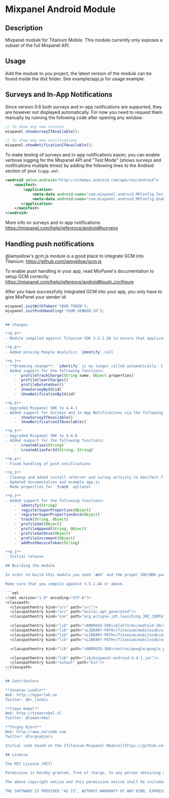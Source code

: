 # Mixpanel Android Module

## Description

Mixpanel module for Titanium Mobile. This module currently only exposes a subset of the full Mixpanel API.

## Usage

Add the module to you project, the latest version of the module can be found inside the dist folder. See example/app.js for usage example.

## Surveys and In-App Notifications

Since version 0.6 both surveys and in-app notifications are supported, they are however not displayed automatically. For now you need to request them manually by running the following code after opening any window:

```js
// To show any new surveys
mixpanel.showSurveyIfAvailable();

// To show any new notifications
mixpanel.showNotificationIfAvailable();
```

To make testing of surveys and in-app notifications easier, you can enable verbose logging for the Mixpanel API and  "Test Mode" (shows surveys and notifications multiple times) by adding the following lines to the Android section of your `tiapp.xml`:

```xml
<android xmlns:android="http://schemas.android.com/apk/res/android">
	<manifest>
		<application>
			<meta-data android:name="com.mixpanel.android.MPConfig.TestMode" android:value="true" />
			<meta-data android:name="com.mixpanel.android.MPConfig.EnableDebugLogging" android:value="true" />
	   </application>
	</manifest>
</android>
```

More info on surveys and in-app notifications: https://mixpanel.com/help/reference/android#surveys

## Handling push notifications

@iamyellow's gcm.js module is a good place to integrate GCM into Titanium: https://github.com/iamyellow/gcm.js

To enable push handling in your app, read MixPanel's documentation to setup GCM correctly: https://mixpanel.com/help/reference/android#push_configure

After you have successfully integrated GCM into your app, you only have to give MixPanel your sender id:

````javascript
mixpanel.initWithToken('YOUR-TOKEN');
mixpanel.initPushHandling('YOUR-SENDER-ID');
```

## Changes

**0.9**
- Module compiled against Titanium SDK 3.5.1.GA to ensure that applications built with 3.5.1.GA do not crash on Lollipop.

**0.8**
- Added missing People Analytics `identify` call

**0.7**
- **Breaking change**: `identify` is no longer called automatically. If you want to use People Analytics with your own user ids, you have to call `identify` manually from now on.
- Added support for the following functions:
    - `profileTrackCharge(String name, Object properties)`
    - `profileClearCharges()`
    - `profileDeleteUser()`
    - `showSurveyById(id)`
    - `showNotificationById(id)`

**0.6**
- Upgraded Mixpanel SDK to 4.4.1
- Added support for Surveys and In-App Notifications via the following functions:
    - `showSurveyIfAvailable()`
    - `showNotificationIfAvailable()`

**0.5**
- Upgraded Mixpanel SDK to 4.4.0
- Added support for the following functions:
    - `createAlias(String)`
    - `createAliasForId(String, String)`

**0.4**
- Fixed handling of push notifications

**0.3**
- Cleanup and added install referrer and survey activity to manifest file
- Updated documentation and example app.js
- Made properties for `track` optional

**0.2**
- Added support for the following functions:
    - `identify(String)`
    - `registerSuperProperties(Object)`
    - `registerSuperPropertiesOnce(Object)`
    - `track(String, Object)`
    - `profileSet(Object)`
    - `profileAppend(String, Object)`
    - `profileSetOnce(Object)`
    - `profileIncrement(Object)`
    - `addPushDeviceToken(String)`

**0.1**
- Initial release

## Building the module

In order to build this module you need `ant` and the proper SDK/NDK packages installed on your system. You need to copy `build.properties.example` to `build.properties` and create a `.classpath` file in this directory. A sample `.classpath` file is included below.

Make sure that you compile against 3.5.1.GA or above.

```xml
<?xml version="1.0" encoding="UTF-8"?>
<classpath>
  <classpathentry kind="src" path="src"/>
  <classpathentry kind="src" path="build/.apt_generated"/>
  <classpathentry kind="con" path="org.eclipse.jdt.launching.JRE_CONTAINER/org.eclipse.jdt.internal.debug.ui.launcher.StandardVMType/J2SE-1.5"/>

  <classpathentry kind="lib" path="<ANDROID-SDK>/platforms/android-10/android.jar"/>
  <classpathentry kind="lib" path="<LIBRARY-PATH>/Titanium/mobilesdk/osx/3.5.1.GA/android/titanium.jar"/>
  <classpathentry kind="lib" path="<LIBRARY-PATH>/Titanium/mobilesdk/osx/3.5.1.GA/android/kroll-common.jar"/>
  <classpathentry kind="lib" path="<LIBRARY-PATH>/Titanium/mobilesdk/osx/3.5.1.GA/android/kroll-apt.jar"/>

  <classpathentry kind="lib" path="<ANDROID-SDK>/extras/google/google_play_services/libproject/google-play-services_lib/libs/google-play-services.jar"/>

  <classpathentry kind="lib" path="lib/mixpanel-android-4.4.1.jar"/>
  <classpathentry kind="output" path="bin"/>
</classpath>
```

## Contributors

**Jonatan Lundin**  
Web: http://hyperlab.se  
Twitter: @mr_lundis  

**Timan Rebel**  
Web: http://timanrebel.nl  
Twitter: @timanrebel  

**Torgny Bjers**  
Web: http://www.xorcode.com  
Twitter: @torgnybjers  

Initial code based on the [Titanium-Mixpanel-Module](https://github.com/meeech/Titanium-Mixpanel-Module) by @meeech.

## License

The MIT License (MIT)

Permission is hereby granted, free of charge, to any person obtaining a copy of this software and associated documentation files (the "Software"), to deal in the Software without restriction, including without limitation the rights to use, copy, modify, merge, publish, distribute, sublicense, and/or sell copies of the Software, and to permit persons to whom the Software is furnished to do so, subject to the following conditions:

The above copyright notice and this permission notice shall be included in all copies or substantial portions of the Software.

THE SOFTWARE IS PROVIDED "AS IS", WITHOUT WARRANTY OF ANY KIND, EXPRESS OR IMPLIED, INCLUDING BUT NOT LIMITED TO THE WARRANTIES OF MERCHANTABILITY, FITNESS FOR A PARTICULAR PURPOSE AND NONINFRINGEMENT. IN NO EVENT SHALL THE AUTHORS OR COPYRIGHT HOLDERS BE LIABLE FOR ANY CLAIM, DAMAGES OR OTHER LIABILITY, WHETHER IN AN ACTION OF CONTRACT, TORT OR OTHERWISE, ARISING FROM, OUT OF OR IN CONNECTION WITH THE SOFTWARE OR THE USE OR OTHER DEALINGS IN THE SOFTWARE.
